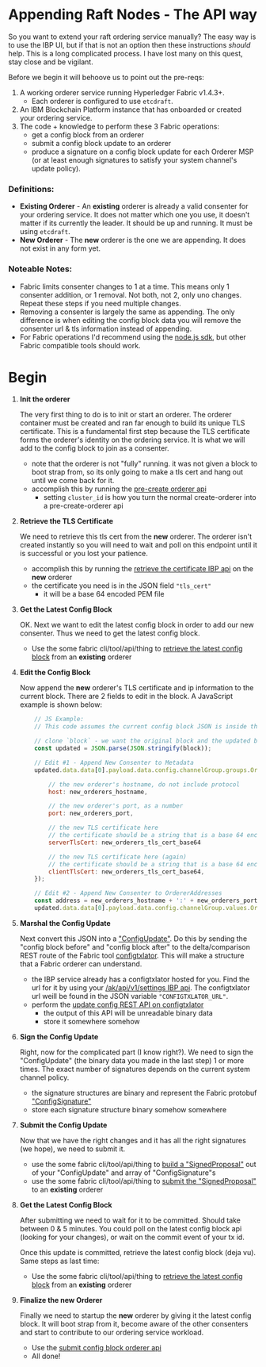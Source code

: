 # Appending Raft Nodes - The API way

So you want to extend your raft ordering service manually?
The easy way is to use the IBP UI, but if that is not an option then these instructions _should_ help.
This is a long complicated process.
I have lost many on this quest, stay close and be vigilant.

Before we begin it will behoove us to point out the pre-reqs:
1. A working orderer service running Hyperledger Fabric v1.4.3+.
	- Each orderer is configured to use  `etcdraft`.
1. An IBM Blockchain Platform instance that has onboarded or created your ordering service.
1. The code + knowledge to perform these 3 Fabric operations:
	- get a config block from an orderer
	- submit a config block update to an orderer
	- produce a signature on a config block update for each Orderer MSP (or at least enough signatures to satisfy your system channel's update policy).

### Definitions:
- **Existing Orderer** - An **existing** orderer is already a valid consenter for your ordering service. It does not matter which one you use, it doesn't matter if its currently the leader. It should be up and running. It must be using `etcdraft`.
- **New Orderer** - The **new** orderer is the one we are appending. It does not exist in any form yet.

### Noteable Notes:
- Fabric limits consenter changes to 1 at a time. This means only 1 consenter addition, or 1 removal. Not both, not 2, only uno changes. Repeat these steps if you need multiple changes.
- Removing a consenter is largely the same as appending. The only difference is when editing the config block data you will remove the consenter url & tls information instead of appending.
- For Fabric operations I'd recommend using the [node.js sdk](https://fabric-sdk-node.github.io/release-1.4/index.html), but other Fabric compatible tools should work.


# Begin

1. **Init the orderer**

	The very first thing to do is to init or start an orderer.
	The orderer container must be created and ran far enough to build its unique TLS certificate.
	This is a fundamental first step because the TLS certificate forms the orderer's identity on the ordering service.
	It is what we will add to the config block to join as a consenter.
	- note that the orderer is not "fully" running.
	it was not given a block to boot strap from, so its only going to make a tls cert and hang out until we come back for it.
	- accomplish this by running the [pre-create orderer api](https://test.cloud.ibm.com/apidocs/blockchain#create-an-ordering-service)
		- setting `cluster_id` is how you turn the normal create-orderer into a pre-create-orderer api

1. **Retrieve the TLS Certificate**

	We need to retrieve this tls cert from the **new** orderer.
	The orderer isn't created instantly so you will need to wait and poll on this endpoint until it is successful or you lost your patience.
	- accomplish this by running the [retrieve the certificate IBP api](https://cloud.ibm.com/apidocs/blockchain) on the **new** orderer
	- the certificate you need is in the JSON field `"tls_cert"`
		- it will be a base 64 encoded PEM file

1.  **Get the Latest Config Block**

	OK. Next we want to edit the latest config block in order to add our new consenter.
	Thus we need to get the latest config block.
	- Use the some fabric cli/tool/api/thing to [retrieve the latest config block](https://fabric-sdk-node.github.io/release-1.4/Channel.html#getChannelConfig) from an **existing** orderer

1.  **Edit the Config Block**

	Now append the **new** orderer's TLS certificate and ip information to the current block.
	There are 2 fields to edit in the block. A JavaScript example is shown below:

	```js
		// JS Example:
		// This code assumes the current config block JSON is inside the var `block`

		// clone `block` - we want the original block and the updated block in different variables
		const updated = JSON.parse(JSON.stringify(block));

		// Edit #1 - Append New Consenter to Metadata
		updated.data.data[0].payload.data.config.channelGroup.groups.Orderer.values.ConsensusType.value.metadata.consenters.push({

			// the new orderer's hostname, do not include protocol
			host: new_orderers_hostname,

			// the new orderer's port, as a number
			port: new_orderers_port,

			// the new TLS certificate here
			// the certificate should be a string that is a base 64 encoded PEM file
			serverTlsCert: new_orderers_tls_cert_base64

			// the new TLS certificate here (again)
			// the certificate should be a string that is a base 64 encoded PEM file
			clientTlsCert: new_orderers_tls_cert_base64,
		});

		// Edit #2 - Append New Consenter to OrdererAddresses
		const address = new_orderers_hostname + ':' + new_orderers_port;
		updated.data.data[0].payload.data.config.channelGroup.values.OrdererAddresses.value.addresses.push(address);
	```

1. **Marshal the Config Update**

	Next convert this JSON into a ["ConfigUpdate"](https://github.com/hyperledger/fabric/blob/release-1.3/protos/common/configtx.proto#L78).
	Do this by sending the "config block before" and "config block after" to the delta/comparison REST route of the Fabric tool [configtxlator](https://hyperledger-fabric.readthedocs.io/en/release-1.4/commands/configtxlator.html#configtxlator-compute-update). This will make a structure that a Fabric orderer can understand.
	- the IBP service already has a configtxlator hosted for you. Find the url for it by using your [/ak/api/v1/settings IBP api](https://cloud.ibm.com/apidocs/blockchain#get-settings-for-the-ibm-blockchain-platform-conso). The configtxlator url weill be found in the JSON variable `"CONFIGTXLATOR_URL"`.
	- perform the [update config REST API on configtxlator](https://github.com/hyperledger/fabric/blob/release-1.4/common/tools/configtxlator/rest/router.go#L33)
		- the output of this API will be unreadable binary data
		- store it somewhere somehow

1. **Sign the Config Update**

	Right, now for the complicated part (I know right?).
	We need to sign the "ConfigUpdate" (the binary data you made in the last step) 1 or more times.
	The exact number of signatures depends on the current system channel policy.

	- the signature structures are binary and represent the Fabric protobuf ["ConfigSignature"](https://github.com/hyperledger/fabric/blob/release-1.4/protos/common/configtx.proto#L111)
	- store each signature structure binary somehow somewhere

1. **Submit the Config Update**

	Now that we have the right changes and it has all the right signatures (we hope), we need to submit it.
	- use the some fabric cli/tool/api/thing to [build a "SignedProposal"](https://github.com/hyperledger/fabric/blob/release-1.4/protos/peer/proposal.proto#L105) out of your "ConfigUpdate" and array of "ConfigSignature"s
	- use the some fabric cli/tool/api/thing to [submit the "SignedProposal"](https://fabric-sdk-node.github.io/release-1.4/Channel.html#sendSignedProposal) to an **existing** orderer

1.  **Get the Latest Config Block**

	After submitting we need to wait for it to be committed.
	Should take between 0 & 5 minutes.
	You could poll on the latest config block api (looking for your changes), or wait on the commit event of your tx id.

	Once this update is committed, retrieve the latest config block (deja vu).
	Same steps as last time:
	- Use the some fabric cli/tool/api/thing to [retrieve the latest config block](https://fabric-sdk-node.github.io/release-1.4/Channel.html#getChannelConfig) from an **existing** orderer

1. **Finalize the new Orderer**

	Finally we need to startup the **new** orderer by giving it the latest config block.
	It will boot strap from it, become aware of the other consenters and start to contribute to our ordering service workload.
	- Use the [submit config block orderer api](https://test.cloud.ibm.com/apidocs/blockchain#submit-config-block-to-orderer)
	- All done!
